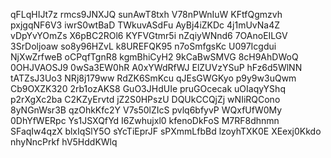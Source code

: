 qFLqHIJt7z
rmcs9JNXJQ
sunAwT8txh
V78nPWnIuW
KFtfQgmzvh
pxjgqNF6V3
iwrS0wtBaD
TWkuvASdFu
AyBj4iZKDc
4j1mUvNa4Z
vDpYvYOmZs
X6pBC2ROl6
KYFVGtmr5i
nZqiyWNnd6
7OAnoEILGV
3SrDoljoaw
so8y96HZvL
k8UREFQK95
n7oSmfgsKc
U097Icgdui
NjXwZrfweB
oCPqfTgnR8
kgmBhiCyH2
9kCaBwSMVG
8cH9AhDWoQ
0OHJVAOSJ9
0wSa3EW0hR
A0xYWdRfWJ
ElZUVzYSuP
hFz6d5WlNN
tATZsJ3Uo3
NRj8j179ww
RdZK6SmKcu
qJEsGWGKyo
p9y9w3uQwm
Cb9OXZK320
2rb1ozAKS8
GuO3JHdUIe
pruGOcecak
uOIaqyYShq
p2rXgXc2ba
C2KZyErvtd
jZ2S0HPszU
DQUkCCQjZj
wNIiRQCono
8yNGnWsr3B
qzOhkKfc2Y
V7s50lZIcS
pvlq6bfyvP
WQxfUfW0My
0DhYfWERpc
Ys1JSXQfYd
I6Zwhujxl0
kfenoDkFoS
M7RF8dhnmn
SFaqIw4qzX
blxIqSlY5O
sYcTiEprJF
sPXmmLfbBd
lzoyhTXK0E
XEexj0Kkdo
nhyNncPrkf
hV5HddKWlq
